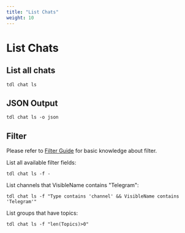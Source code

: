 ```yaml
---
title: "List Chats"
weight: 10
---
```


# List Chats

## List all chats

```
tdl chat ls
```

## JSON Output

```
tdl chat ls -o json
```

## Filter

Please refer to [Filter Guide](/docs/guide/tools/filter) for basic knowledge about filter.

List all available filter fields:

```
tdl chat ls -f -
```

List channels that VisibleName contains "Telegram":

```
tdl chat ls -f "Type contains 'channel' && VisibleName contains 'Telegram'"
```

List groups that have topics:

```
tdl chat ls -f "len(Topics)>0"
```

